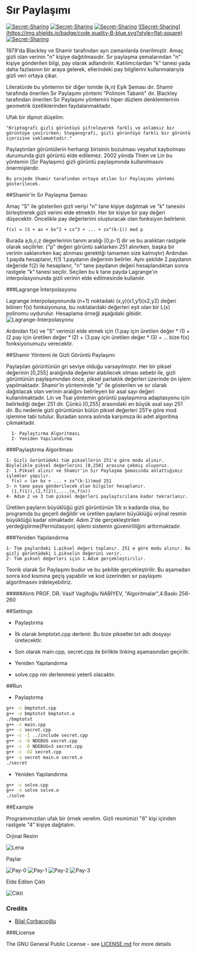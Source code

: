 # Sır Paylaşımı 
[![Secret-Sharing](https://img.shields.io/badge/release-v1.0.0-red.svg)](https://github.com/bilalcorbacioglu/Secret-Sharing/releases) [![Secret-Sharing](https://travis-ci.org/bilalcorbacioglu/Secret-Sharing.svg?branch=master)](https://travis-ci.org/bilalcorbacioglu/Secret-Sharing) [![Secret-Sharing](https://img.shields.io/badge/consistent-%2570-brightgreen.svg)](https://github.com/bilalcorbacioglu/Secret-Sharing) [![Secret-Sharing](https://img.shields.io/badge/code quality-B-blue.svg?style=flat-square)](https://github.com/bilalcorbacioglu/Secret-Sharing)  [![Secret-Sharing](https://img.shields.io/badge/license-GPL-yellowgreen.svg)](https://github.com/bilalcorbacioglu/Secret-Sharing/blob/master/LICENSE) 

  1979'da Blackley ve Shamir tarafından ayrı zamanlarda önerilmıştir. Amaç gizli olan verinin "n" kişiye dağıtılmasıdır. Sır paylaşma şemalarından "n" kişiye gönderilen bilgi, pay olarak adlandırılır. Katılımcılardan "k" tanesi yada daha fazlasının bir araya gelerek, ellerindeki pay bilgilerini kullanmalarıyla gizli veri ortaya çıkar.
    
  Literatürde bu yöntemin bir diğer ismide (k,n) Eşik Şeması dır. Shamir tarafında önerilen Sır Paylaşımı yöntemi "Polinom Tabanlı" dır. Blackley tarafından önerilen Sır Paylaşımı yöntemini hiper düzlem denklemlerinin geometrik özelliklerinden faydalanmaktadır.
    
  Ufak bir dipnot düşelim: 
  
    "Kriptografi gizli görüntüyü şifreleyerek farklı ve anlamsız bir görüntüye çevirirken; Steganografi, gizli görüntüyü farklı bir görüntü içerisine saklamaktadır." 
  
  Paylaştırılan görüntülerin herhangi birisinin bozulması veyahut kaybolması durumunda gizli görüntü elde edilemez. 2002 yılında Thien ve Lin bu yöntemin (Sır Paylaşımı) gizli görüntü paylaşımında kullanılmasını önermişlerdir.
  
    Bu projede Shamir tarafından ortaya atılan Sır Paylaşımı yöntemi gösterilecek.
    
##Shamir'in Sır Paylaşma Şeması

  Amaç "S" ile gösterilen gizli veriyi "n" tane kişiye dağıtmak ve "k" tanesini birleştirerek gizli verimi elde etmektir. Her bir kişiye bir pay değeri düşecektir. Öncelikle pay değerlerimi oluşturacak olan fonksiyon belirlenir.
  
    f(x) = (S + ax + bx^2 + cx^3 + ... + zx^(k-1)) mod p
  
  Burada a,b,c,z degerlerinin tanım aralığı [0,p-1] dir ve bu aralıktan rastgele olarak seçilirler. ("p" değeri görüntü saklarken 251 alınırken, başka bir verinin saklanırken kaç alınması gerektiği tamamen size kalmıştır) Ardından 1.payda hesaplanır, f(1) 1.paydanın değerinin belirler. Aynı şekilde 2.paydanın değeride f(2) ile hesaplanır, "n" tane paydanın değeri hesaplandıktan sonra rastgele "k" tanesi seçilir. Seçilen bu k tane payda Lagrange'ın interpolasyonunda gizli verinin elde edilmesinde kullanılır.
  
###Lagrange İnterpolasyonu

 Lagrange interpolasyonunda (n+1) noktadaki (x,y)(x1,y1)(x2,y2) değeri bilinen f(x) fonksiyonuna, bu noktalardaki değerleri eşit olan bir L(x) polinomu uydurulur. Hesaplama örneği aşağıdaki gibidir.
![Lagrange-İnterpolasyonu](http://komplexify.com/images/2007/Lagrange.gif)

  Ardından f(x) ve "S" verimizi elde etmek için (1.pay için üretilen değer * l1) + (2.pay için üretilen değer * l2) + (3.pay için üretilen değer * l3) + ... bize f(x) fonksiyonumuzu verecektir.

    
##Shamir Yöntemi ile Gizli Görüntü Paylaşımı

  Paylaşılan görüntünün gri seviye olduğu varsayılmıştır. Her bir piksel değerinin [0,255] aralığında değerler alabilecek olması sebebi ile, gizli görüntünün paylaşımından önce, piksel parlaklık değerleri üzerinde ön işlem yapılmaktadır. Shamir'in yönteminde "p" ile gösterilen ve sır olarak dağıtılacak olan verinin aralığını belirleyen bir asal sayı değeri kullanılmaktadır. Lin ve Tsai yöntemin görüntü paylaşımına adaptasyonu için belirlediği değer 251 dir. Çünkü [0,255] arasındaki en büyük asal sayı 251 dir. Bu nedenle gizli görüntünün bütün piksel değerleri 251'e göre mod işlemine tabi tutulur. Buradan sonra aslında karşımıza iki adet algoritma çıkmaktadır.
  
      1- Paylaştırma Algoritması
      2- Yeniden Yapılandırma
  
###Paylaştırma Algoritması

    1- Gizli Gorüntüdeki tüm piksellerin 251'e göre modu alınır. Böylelikle piksel değerlerini [0,250] arasına çekmiş oluyoruz.
    2- 1.Piksel alınır ve Shamir'in Sır Paylaşma Şemasında anlattığımız işlemler yapılır.
      f(x) = (a+ bx + ... + zx^(k-1))mod 251
    3- n tane paya gönderilecek olan bilgiler hesaplanır.
      (1,f(1)),(2,f(2)),...,(n,f(n))
    4- Adım 2 ve 3 tum piksel değerleri paylaştırılana kadar tekrarlanır.
    
  Üretilen payların büyüklüğü gizli görüntünün 1/k sı kadarda olsa, bu programda bu geçerli değildir ve üretilen payların büyüklüğü orjinal resmin büyüklüğü kadar olmaktadır.
  Adım 2'de gerçekleştirilen yerdeğiştirme(Permütasyon) işlemi sistemin güvenirliliğini arttırmaktadır.

###Yeniden Yapılandırma

    1- Tüm paylardaki 1.piksel değeri toplanır. 251 e göre modu alınır. Bu gizli görüntüdeki 1.pikselin değerini verir.
    2- Tüm piksel değerleri için 1.Adım gerçekleştirilir.

      
Teorik olarak Sır Paylaşımı budur ve bu şekilde gerçekleştirilir. Bu aşamadan sonra kod kısmına geçiş yapabilir ve kod üzerinden sır paylaşımı algoritmasını irdeleyebiliriz.

#####Alıntı
    PROF. DR. Vasif Vagifoğlu NABİYEV, "Algoritmalar",4.Baskı 256-260

##Settings
  * Paylaştırma
  
  * İlk olarak bmptotxt.cpp derlenir. Bu bize pikseller.txt adlı dosyayı üretecektir.
  * Son olarak main.cpp, secret.cpp ile birlikte linking aşamasından geçirilir.
  

  * Yeniden Yapılandırma

  * solve.cpp nin derlenmesi  yeterli olacaktır.
  

##Run

* Paylaştırma

```bash
g++ -c bmptotxt.cpp
g++ -o bmptotxt bmptotxt.o
./bmptotxt
g++ -c main.cpp
g++ -c secret.cpp
g++ -c -I ../include secret.cpp
g++ -c -D NDEBUG secret.cpp
g++ -c -D NDEBUG=3 secret.cpp
g++ -c -O2 secret.cpp
g++ -o secret main.o secret.o
./secret
```
* Yeniden Yapılandırma

```bash
g++ -c solve.cpp
g++ -o solve solve.o
./solve
```

##Example

Programımızdan ufak bir örnek verelim. Gizli resmimizi "8" kişi içinden rastgele "4" kişiye dağıtalım.


Orjinal Resim

![Lena](http://internproject.zz.mu/res/Lenna.bmp)

Paylar

![Pay-0](http://internproject.zz.mu/res/0.bmp)
![Pay-1](http://internproject.zz.mu/res/1.bmp)
![Pay-2](http://internproject.zz.mu/res/2.bmp)
![Pay-3](http://internproject.zz.mu/res/3.bmp)

Elde Edilen Çıktı

![Cikti](http://internproject.zz.mu/res/new.bmp)

### Credits

 * [Bilal Çorbacıoğlu](https://github.com/bilalcorbacioglu)


###License

The GNU General Public License - see [LICENSE.md](https://github.com/bilalcorbacioglu/Secret-Sharing/blob/master/LICENSE) for more details
